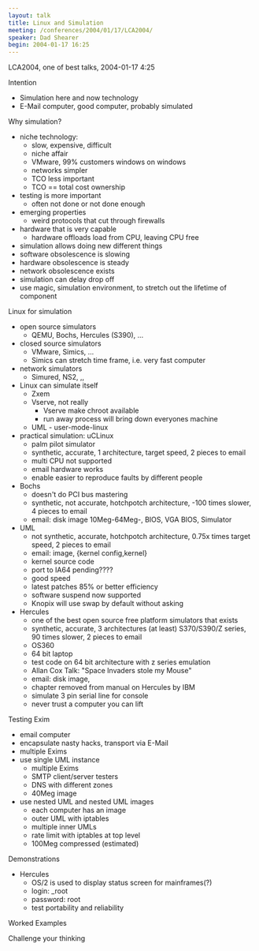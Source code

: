 ```yaml
---
layout: talk
title: Linux and Simulation
meeting: /conferences/2004/01/17/LCA2004/
speaker: Dad Shearer
begin: 2004-01-17 16:25
---
```

LCA2004, one of best talks, 2004-01-17 4:25

Intention

* Simulation here and now technology
* E-Mail computer, good computer, probably simulated

Why simulation?

* niche technology:
  * slow, expensive, difficult
  * niche affair
  * VMware, 99% customers windows on windows
  * networks simpler
  * TCO less important
  * TCO == total cost ownership
* testing is more important
  * often not done or not done enough
* emerging properties
  * weird protocols that cut through firewalls
* hardware that is very capable
  * hardware offloads load from CPU, leaving CPU free
* simulation allows doing new different things
* software obsolescence is slowing
* hardware obsolescence is steady
* network obsolescence exists
* simulation can delay drop off
* use magic, simulation environment, to stretch out the lifetime of component

Linux for simulation

* open source simulators
  * QEMU, Bochs, Hercules (S390), ...
* closed source simulators
  * VMware, Simics, ...
  * Simics can stretch time frame, i.e. very fast computer
* network simulators
  * Simured, NS2, ,,
* Linux can simulate itself
  * Zxem
  * Vserve, not really
    * Vserve make chroot available
    * run away process will bring down everyones machine
  * UML - user-mode-linux
* practical simulation: uCLinux
  * palm pilot simulator
  * synthetic, accurate, 1 architecture, target speed, 2 pieces to email
  * multi CPU not supported
  * email hardware works
  * enable easier to reproduce faults by different people
* Bochs
  * doesn't do PCI bus mastering
  * synthetic, not accurate, hotchpotch architecture, -100 times slower, 4 pieces to email
  * email: disk image 10Meg-64Meg-, BIOS, VGA BIOS, Simulator
* UML
  * not synthetic, accurate, hotchpotch architecture, 0.75x times target speed, 2 pieces to email
  * email: image, {kernel config,kernel}
  * kernel source code
  * port to IA64 pending????
  * good speed
  * latest patches 85% or better efficiency
  * software suspend now supported
  * Knopix will use swap by default without asking
* Hercules
  * one of the best open source free platform simulators that exists
  * synthetic, accurate, 3 architectures (at least) S370/S390/Z series, 90 times slower, 2 pieces to email
  * OS360
  * 64 bit laptop
  * test code on 64 bit architecture with z series emulation
  * Allan Cox Talk: "Space Invaders stole my Mouse"
  * email: disk image, 
  * chapter removed from manual on Hercules by IBM
  * simulate 3 pin serial line for console
  * never trust a computer you can lift

Testing Exim

* email computer
* encapsulate nasty hacks, transport via E-Mail
* multiple Exims
* use single UML instance
  * multiple Exims
  * SMTP client/server testers
  * DNS with different zones
  * 40Meg image
* use nested UML and nested UML images
  * each computer has an image
  * outer UML with iptables
  * multiple inner UMLs
  * rate limit with iptables at top level
  * 100Meg compressed (estimated)

Demonstrations

* Hercules
  * OS/2 is used to display status screen for mainframes(?)
  * login: _root
  * password: root
  * test portability and reliability

Worked Examples

Challenge your thinking
